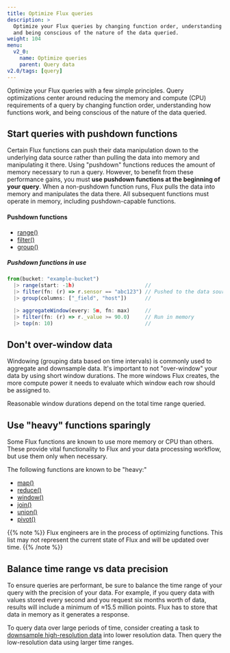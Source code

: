 ```yaml
---
title: Optimize Flux queries
description: >
  Optimize your Flux queries by changing function order, understanding how functions work,
  and being conscious of the nature of the data queried.
weight: 104
menu:
  v2_0:
    name: Optimize queries
    parent: Query data
v2.0/tags: [query]
---
```


Optimize your Flux queries with a few simple principles.
Query optimizations center around reducing the memory and compute (CPU) requirements
of a query by changing function order, understanding how functions work, and being
conscious of the nature of the data queried.

## Start queries with pushdown functions
Certain Flux functions can push their data manipulation down to the underlying
data source rather than pulling the data into memory and manipulating it there.
Using "pushdown" functions reduces the amount of memory necessary to run a query.
However, to benefit from these performance gains, you must **use pushdown functions
at the beginning of your query**.
When a non-pushdown function runs, Flux pulls the data into memory and manipulates the data there.
All subsequent functions must operate in memory, including pushdown-capable functions.

#### Pushdown functions
- [range()](/v2.0/reference/flux/stdlib/built-in/transformations/range/)
- [filter()](/v2.0/reference/flux/stdlib/built-in/transformations/filter/)
- [group()](/v2.0/reference/flux/stdlib/built-in/transformations/group/)

##### Pushdown functions in use
```js
from(bucket: "example-bucket")
  |> range(start: -1h)                       //
  |> filter(fn: (r) => r.sensor == "abc123") // Pushed to the data source
  |> group(columns: ["_field", "host"])      //

  |> aggregateWindow(every: 5m, fn: max)     //
  |> filter(fn: (r) => r._value >= 90.0)     // Run in memory
  |> top(n: 10)                              //
```

## Don't over-window data
Windowing (grouping data based on time intervals) is commonly used to aggregate and downsample data.
It's important to not "over-window" your data by using short window durations.
The more windows Flux creates, the more compute power it needs to evaluate which
window each row should be assigned to.

Reasonable window durations depend on the total time range queried.

## Use "heavy" functions sparingly
Some Flux functions are known to use more memory or CPU than others.
These provide vital functionality to Flux and your data processing workflow,
but use them only when necessary.

The following functions are known to be "heavy:"

- [map()](/v2.0/reference/flux/stdlib/built-in/transformations/map/)
- [reduce()](/v2.0/reference/flux/stdlib/built-in/transformations/aggregates/reduce/)
- [window()](/v2.0/reference/flux/stdlib/built-in/transformations/window/)
- [join()](/v2.0/reference/flux/stdlib/built-in/transformations/join/)
- [union()](/v2.0/reference/flux/stdlib/built-in/transformations/union/)
- [pivot()](/v2.0/reference/flux/stdlib/built-in/transformations/pivot/)

{{% note %}}
Flux engineers are in the process of optimizing functions.
This list may not represent the current state of Flux and will be updated over time.
{{% /note %}}

## Balance time range vs data precision
To ensure queries are performant, be sure to balance the time range of your query
with the precision of your data.
For example, if you query data with values stored every second and you request
six months worth of data, results will include a minimum of ≈15.5 million points.
Flux has to store that data in memory as it generates a response.

To query data over large periods of time, consider creating a task to
[downsample high-resolution data](/v2.0/process-data/common-tasks/downsample-data/)
into lower resolution data.
Then query the low-resolution data using larger time ranges.
